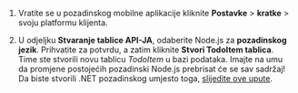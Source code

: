 
1. Vratite se u pozadinskog mobilne aplikacije kliknite **Postavke** > **kratke** > svoju platformu klijenta. 

2. U odjeljku **Stvaranje tablice API-JA**, odaberite Node.js za **pozadinskog jezik**. Prihvatite za potvrdu, a zatim kliknite **Stvori TodoItem tablica**. Time ste stvorili novu tablicu *TodoItem* u bazi podataka. Imajte na umu da promjene postojećih pozadinski Node.js prebrisat će se sav sadržaj! Da biste stvorili .NET pozadinskog umjesto toga, [slijedite ove upute](app-service-mobile-dotnet-backend-how-to-use-server-sdk.md#create-app).

